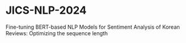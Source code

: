 # JICS-NLP-2024
Fine-tuning BERT-based NLP Models for Sentiment Analysis of Korean Reviews: Optimizing the sequence length
